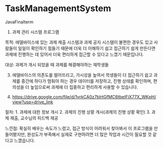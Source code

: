 # TaskManagementSystem
JavaFinalterm

1. 과제 관리 시스템 프로그램

  목적: 에델바이스에 있는 과제 제출 시스템과 과제 공지 시스템이 불편한 경우도 있고 사람들이 일일이 확인하기 힘들기 때문에 더욱 더 이해하기 쉽고 접근하기 쉽게 만든다면 과제에 진행하는 데 있어서 더욱 편리하게 접근할 수 있다고 느꼈기 때문입니다.
 
  대상: 과제가 개시 되었을 때 과제를 해결해야하는 재학생들

3. 에델바이스의 의존도를 떨어뜨리고, 가시성을 높여서 학생들이 더 접근하기 쉽고 과제를 중간에 하다가 멈춰야 하는 경우 데이터를 저장하고, 진행 상태를 확인하며, 편의성을 더 높임으로써 과제에 더 집중하고 편리하게 사용할 수 있습니다.

4. https://drive.google.com/file/d/1yrkCA0z7blrtGfMC6tbeIFiX77X_WKpH/view?usp=drive_link

  절차: 1. 과제에 대한 정보 개시
        2. 과제의 진행 상황 개시(과제의 진행 상황 확인)
        3. 과제 제출, 교수님의 피드백 제공
  
  느낀점: 확실히 배우는 속도가 느렸고, 접근 방식이 어려워서 찾아봐서 이 프로그램을 만들어봤지만, 완성도가 부족해서 실제로 구현하려면 더 많은 작업과 시간이 필요할 것 같다고 느꼈습니다.
